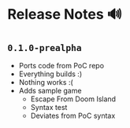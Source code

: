 # Release Notes 🔊

## `0.1.0-prealpha`

- Ports code from PoC repo
- Everything builds :)
- Nothing works :(
- Adds sample game
  - Escape From Doom Island
  - Syntax test
  - Deviates from PoC syntax
